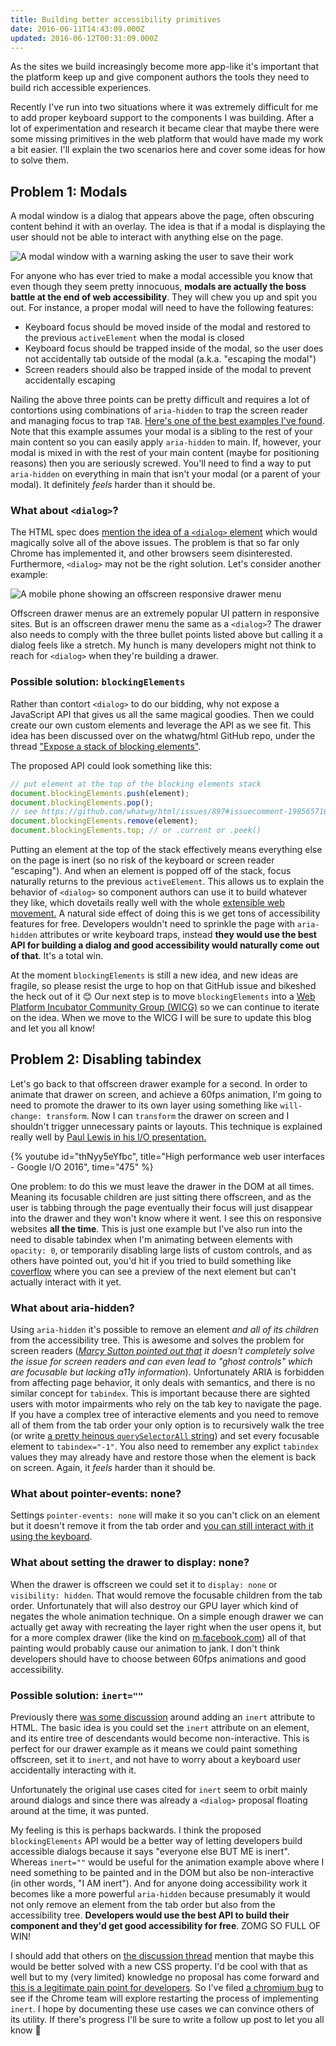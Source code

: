 ```yaml
---
title: Building better accessibility primitives
date: 2016-06-11T14:43:09.000Z
updated: 2016-06-12T00:31:09.000Z
---
```


As the sites we build increasingly become more app-like it's important that the platform keep up and give component authors the tools they need to build rich accessible experiences.

Recently I've run into two situations where it was extremely difficult for me to add proper keyboard support to the components I was building. After a lot of experimentation and research it became clear that maybe there were some missing primitives in the web platform that would have made my work a bit easier. I'll explain the two scenarios here and cover some ideas for how to solve them.

## Problem 1: Modals

A modal window is a dialog that appears above the page, often obscuring content behind it with an overlay. The idea is that if a modal is displaying the user should not be able to interact with anything else on the page.

![A modal window with a warning asking the user to save their work](/images/2016/06/modal.jpg)

For anyone who has ever tried to make a modal accessible you know that even though they seem pretty innocuous, **modals are actually the boss battle at the end of web accessibility**. They will chew you up and spit you out. For instance, a proper modal will need to have the following features:

- Keyboard focus should be moved inside of the modal and restored to the previous `activeElement` when the modal is closed
- Keyboard focus should be trapped inside of the modal, so the user does not accidentally tab outside of the modal (a.k.a. "escaping the modal")
- Screen readers should also be trapped inside of the modal to prevent accidentally escaping

Nailing the above three points can be pretty difficult and requires a lot of contortions using combinations of `aria-hidden` to trap the screen reader and managing focus to trap `TAB`. [Here's one of the best examples I've found](https://github.com/gdkraus/accessible-modal-dialog/blob/master/modal-window.js). Note that this example assumes your modal is a sibling to the rest of your main content so you can easily apply `aria-hidden` to main. If, however, your modal is mixed in with the rest of your main content (maybe for positioning reasons) then you are seriously screwed. You'll need to find a way to put `aria-hidden` on everything in main that isn't your modal (or a parent of your modal). It definitely *feels* harder than it should be.

### What about `<dialog>`?

The HTML spec does [mention the idea of a `<dialog>` element](https://html.spec.whatwg.org/multipage/forms.html#the-dialog-element) which would magically solve all of the above issues. The problem is that so far only Chrome has implemented it, and other browsers seem disinterested. Furthermore, `<dialog>` may not be the right solution. Let's consider another example:

![A mobile phone showing an offscreen responsive drawer menu](/images/2016/06/phone.jpg)

Offscreen drawer menus are an extremely popular UI pattern in responsive sites. But is an offscreen drawer menu the same as a `<dialog>`? The drawer also needs to comply with the three bullet points listed above but calling it a dialog feels like a stretch. My hunch is many developers might not think to reach for `<dialog>` when they're building a drawer.

### Possible solution: `blockingElements`

Rather than contort `<dialog>` to do our bidding, why not expose a JavaScript API that gives us all the same magical goodies. Then we could create our own custom elements and leverage the API as we see fit. This idea has been discussed over on the whatwg/html GitHub repo, under the thread ["Expose a stack of blocking elements"](https://github.com/whatwg/html/issues/897#issuecomment-198265076).

The proposed API could look something like this:

```js
// put element at the top of the blocking elements stack
document.blockingElements.push(element);
document.blockingElements.pop();
// see https://github.com/whatwg/html/issues/897#issuecomment-198565716
document.blockingElements.remove(element);
document.blockingElements.top; // or .current or .peek()
```

Putting an element at the top of the stack effectively means everything else on the page is inert (so no risk of the keyboard or screen reader "escaping"). And when an element is popped off of the stack, focus naturally returns to the previous `activeElement`. This allows us to explain the behavior of `<dialog>` so component authors can use it to build whatever they like, which dovetails really well with the whole [extensible web movement.](https://extensiblewebmanifesto.org/) A natural side effect of doing this is we get tons of accessibility features for free. Developers wouldn't need to sprinkle the page with `aria-hidden` attributes or write keyboard traps, instead **they would use the best API for building a dialog and good accessibility would naturally come out of that**. It's a total win.

At the moment `blockingElements` is still a new idea, and new ideas are fragile, so please resist the urge to hop on that GitHub issue and bikeshed the heck out of it 😊 Our next step is to move `blockingElements` into a [Web Platform Incubator Community Group (WICG)](https://www.w3.org/blog/2015/07/wicg/) so we can continue to iterate on the idea. When we move to the WICG I will be sure to update this blog and let you all know!

## Problem 2: Disabling tabindex

Let's go back to that offscreen drawer example for a second. In order to animate that drawer on screen, and achieve a 60fps animation, I'm going to need to promote the drawer to its own layer using something like `will-change: transform`. Now I can `transform` the drawer on screen and I shouldn't trigger unnecessary paints or layouts. This technique is explained really well by [Paul Lewis in his I/O presentation.](https://youtu.be/thNyy5eYfbc?t=7m55s)

{% youtube id="thNyy5eYfbc", title="High performance web user interfaces - Google I/O 2016", time="475" %}

One problem: to do this we must leave the drawer in the DOM at all times. Meaning its focusable children are just sitting there offscreen, and as the user is tabbing through the page eventually their focus will just disappear into the drawer and they won't know where it went. I see this on responsive websites **all the time**. This is just one example but I've also run into the need to disable tabindex when I'm animating between elements with `opacity: 0`, or temporarily disabling large lists of custom controls, and as others have pointed out, you'd hit if you tried to build something like [coverflow](http://cdn.cultofmac.com/wp-content/uploads/2010/10/post-61758-image-221f26e399e464c71248d2528ef2eeaf.jpg) where you can see a preview of the next element but can't actually interact with it yet.

### What about aria-hidden?

Using `aria-hidden` it's possible to remove an element *and all of its children* from the accessibility tree. This is awesome and solves the problem for screen readers (*[Marcy Sutton pointed out that](https://robdodson.me/building-better-accessibility-primitives/#comment-2725171222) it doesn't completely solve the issue for screen readers and can even lead to "ghost controls" which are focusable but lacking a11y information*). Unfortunately ARIA is forbidden from affecting page behavior, it only deals with semantics, and there is no similar concept for `tabindex`. This is important because there are sighted users with motor impairments who rely on the tab key to navigate the page. If you have a complex tree of interactive elements and you need to remove all of them from the tab order your only option is to recursively walk the tree (or write [a pretty heinous `querySelectorAll` string](https://github.com/robdodson/Detabinator/blob/master/detabinator.js#L16)) and set every focusable element to `tabindex="-1"`. You also need to remember any explict `tabindex` values they may already have and restore those when the element is back on screen. Again, it *feels* harder than it should be.

### What about pointer-events: none?

Settings `pointer-events: none` will make it so you can't click on an element but it doesn't remove it from the tab order and [you can still interact with it using the keyboard](https://output.jsbin.com/fuyuba).

### What about setting the drawer to display: none?

When the drawer is offscreen we could set it to `display: none` or `visibility: hidden`. That would remove the focusable children from the tab order. Unfortunately that will also destroy our GPU layer which kind of negates the whole animation technique. On a simple enough drawer we can actually get away with recreating the layer right when the user opens it, but for a more complex drawer (like the kind on [m.facebook.com](m.facebook.com)) all of that painting would probably cause our animation to jank. I don't think developers should have to choose between 60fps animations and good accessibility.

### Possible solution: `inert=""`

Previously there [was some discussion](https://www.w3.org/Bugs/Public/show_bug.cgi?id=24983) around adding an `inert` attribute to HTML. The basic idea is you could set the `inert` attribute on an element, and its entire tree of descendants would become non-interactive. This is perfect for our drawer example as it means we could paint something offscreen, set it to `inert`, and not have to worry about a keyboard user accidentally interacting with it.

Unfortunately the original use cases cited for `inert` seem to orbit mainly around dialogs and since there was already a `<dialog>` proposal floating around at the time, it was punted.

My feeling is this is perhaps backwards. I think the proposed `blockingElements` API would be a better way of letting developers build accessible dialogs because it says "everyone else BUT ME is inert". Whereas `inert=""` would be useful for the animation example above where I need something to be painted and in the DOM but also be non-interactive (in other words, "I AM inert"). And for anyone doing accessibility work it becomes like a more powerful `aria-hidden` because presumably it would not only remove an element from the tab order but also from the accessibility tree. **Developers would use the best API to build their component and they'd get good accessibility for free**. ZOMG SO FULL OF WIN!

I should add that others on [the discussion thread](https://www.w3.org/Bugs/Public/show_bug.cgi?id=24983) mention that maybe this would be better solved with a new CSS property. I'd be cool with that as well but to my (very limited) knowledge no proposal has come forward and [this is a legitimate pain point for developers](https://twitter.com/briankardell/status/741389741417861120). So I've filed [a chromium bug](https://bugs.chromium.org/p/chromium/issues/detail?id=618746#c2) to see if the Chrome team will explore restarting the process of implementing `inert`. I hope by documenting these use cases we can convince others of its utility. If there's progress I'll be sure to write a follow up post to let you all know 🐝
